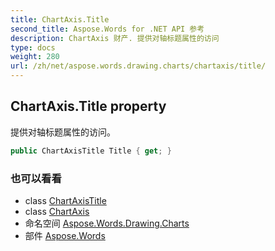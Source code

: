 ```yaml
---
title: ChartAxis.Title
second_title: Aspose.Words for .NET API 参考
description: ChartAxis 财产. 提供对轴标题属性的访问
type: docs
weight: 280
url: /zh/net/aspose.words.drawing.charts/chartaxis/title/
---
```

## ChartAxis.Title property

提供对轴标题属性的访问。

```csharp
public ChartAxisTitle Title { get; }
```

### 也可以看看

* class [ChartAxisTitle](../../chartaxistitle/)
* class [ChartAxis](../)
* 命名空间 [Aspose.Words.Drawing.Charts](../../chartaxis/)
* 部件 [Aspose.Words](../../../)


